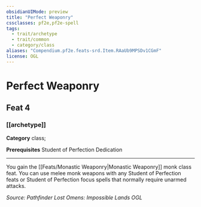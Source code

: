 ```yaml
---
obsidianUIMode: preview
title: "Perfect Weaponry"
cssclasses: pf2e,pf2e-spell
tags:
  - trait/archetype
  - trait/common
  - category/class
aliases: "Compendium.pf2e.feats-srd.Item.RAaUb9MPSDv1CGmF"
license: OGL
---
```

# Perfect Weaponry
## Feat 4
### [[archetype]]

**Category** class; 



**Prerequisites** Student of Perfection Dedication
* * *
You gain the [[Feats/Monastic Weaponry|Monastic Weaponry]] monk class feat. You can use melee monk weapons with any Student of Perfection feats or Student of Perfection focus spells that normally require unarmed attacks.

*Source: Pathfinder Lost Omens: Impossible Lands*
*OGL*
